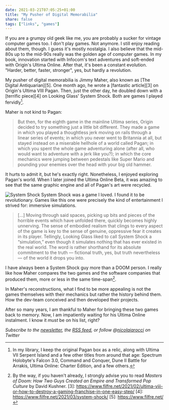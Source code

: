 ```yaml
---
date: 2021-03-21T07:05:25+01:00
title: "My Pusher of Digital Memorabilia"
share: false
tags: ["links", "games"]
---
```

If you are a grumpy old geek like me, you are probably a sucker for vintage
computer games too. I don't play games. Not anymore. I still enjoy reading
about them, though. I guess it's mostly nostalgia. I also believe that the
mid-80s up to the mid-90s really was the golden age of computer games. In my
book, innovation started with Infocom's text adventures and soft-ended with
Origin's Ultima Online. After that, it's been a constant evolution. "Harder,
better, faster, stronger", yes, but hardly a revolution.

My pusher of digital memorabilia is Jimmy Maher, also known as [The Digital
Antiquarian][5]. One month ago, he wrote a [fantastic article][3] on Origin's
Ultima VIII Pagan. Then, just the other day, he doubled down with a [terrific
piece][4] on Looking Glass' System Shock. Both are games I played fervidly[^1]. 

Maher is not kind to Pagan:

> But then, for the eighth game in the mainline Ultima series, Origin decided
> to try something just a little bit different. They made a game in which you
> played a thoughtless jerk moving on rails through a linear series of events;
> in which you never went to Britannia at all, but stayed instead on
> a miserable hellhole of a world called Pagan; in which you spent the whole
> game adventuring alone (after all, who would want to adventure with a jerk
> like you?); in which the core mechanics were jumping between pedestals like
> Super Mario and pounding your enemies over the head with your big old hammer.

It hurts to admit it, but he's exactly right. Nonetheless, I enjoyed exploring
Pagan's world. When I later joined the Ultima Online Beta, it was amazing to
see that the same graphic engine and all of Pagan's art were recycled. 

![System Shock](/images/system-shock.jpg#right)
System Shock was a game I loved. I found it to be revolutionary. Games like
this one were precisely the kind of entertainment I strived for: immersive
simulations. 

> [...] Moving through said spaces, picking up bits and pieces of the horrible
> events which have unfolded there, quickly becomes highly unnerving. The sense
> of embodied realism that clings to every aspect of the game is key to the
> sense of genuine, oppressive fear it creates in its player. Tellingly,
> Looking Glass liked to call System Shock a “simulation,” even though it
> simulates nothing that has ever existed in the real world. The word is rather
> shorthand for its absolute commitment to the truth — fictional truth, yes,
> but truth nevertheless — of the world it drops you into.

I have always been a System Shock guy more than a DOOM person. I really like
how Maher compares the two games and the software companies that produced them,
more or less in the same time-span[^2]. 

In Maher's reconstructions, what I find to be more appealing is not the games
themselves with their mechanics but rather the history behind them. How the
dev-team conceived and then developed their projects.

After so many years, I am thankful to Maher for bringing these two games back
to memory. Now, I am impatiently waiting for his Ultima Online instalment.
I know it *must* be on his list, right?

*Subscribe to the [newsletter][nl], the [RSS feed][rss], or follow @[nicolaiarocci][tw] on Twitter*

 [^1]: In my library, I keep the original Pagan box as a relic, along with Ultima VII Serpent Island and a few other titles from around that age:  Spectrum Holobyte's Falcon 3.0, Command and Conquer, Dune II Battle for Arrakis, Ultima Online: Charter Edition, and a few others.
 [^2]: By the way, if you haven't already, I strongly advise you to read *Masters of Doom: How Two Guys Created an Empire and Transformed Pop Culture* by David Kushner.
 [3]: https://www.filfre.net/2021/02/ultima-viii-or-how-to-destroy-a-gaming-franchise-in-one-easy-step/
 [4]: https://www.filfre.net/2021/03/system-shock/
 [5]: https://www.filfre.net/

 [rss]: https://nicolaiarocci.com/index.xml
 [tw]: http://twitter.com/nicolaiarocci
 [nl]: https://nicolaiarocci.substack.com
